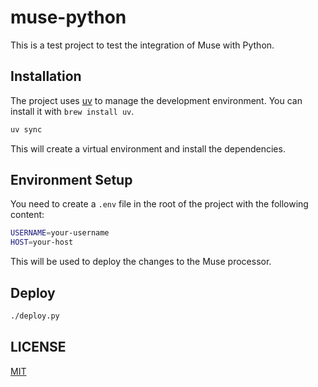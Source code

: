 # muse-python

This is a test project to test the integration of Muse with Python.

## Installation

The project uses [uv](https://docs.astral.sh/uv/) to manage the development environment. You can install it with `brew install uv`.

```bash
uv sync
```

This will create a virtual environment and install the dependencies.

## Environment Setup

You need to create a `.env` file in the root of the project with the following content:

```bash
USERNAME=your-username
HOST=your-host
```

This will be used to deploy the changes to the Muse processor.

## Deploy

```bash
./deploy.py
```

## LICENSE

[MIT](./LICENSE)
